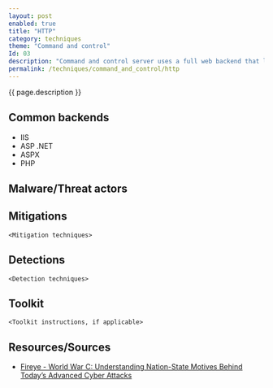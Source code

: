 ```yaml
---
layout: post
enabled: true
title: "HTTP"
category: techniques
theme: "Command and control"
Id: 03
description: "Command and control server uses a full web backend that lets the attacker directly control the victims via a web browser. These HTTP channels may be plain-text or encrypted with SSL."
permalink: /techniques/command_and_control/http
---
```

{{ page.description }}


## Common backends

* IIS
* ASP .NET
* ASPX
* PHP

## Malware/Threat actors


## Mitigations

`<Mitigation techniques>`

## Detections

`<Detection techniques>`

## Toolkit

`<Toolkit instructions, if applicable>`

## Resources/Sources
* [Fireye - World War C: Understanding Nation-State Motives Behind Today’s Advanced Cyber Attacks](https://github.com/CyberMonitor/APT_CyberCriminal_Campagin_Collections/blob/master/2013/fireeye-wwc-report.pdf)
